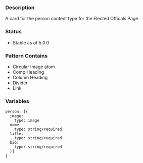 ### Description
A card for the person content type for the Elected Officals Page

### Status
* Stable as of 5.0.0

### Pattern Contains
* Circular Image atom
* Comp Heading
* Column Heading
* Divider
* Link


### Variables
~~~
person: [{
  image:
    type: image
  name:
    type: string/required
  title:
    type: string/required
  bio:
    type: string/required
  }]
}
~~~
